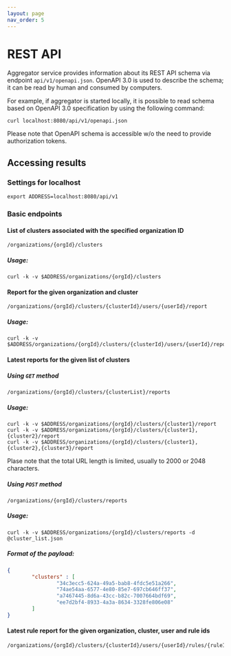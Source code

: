 ```yaml
---
layout: page
nav_order: 5
---
```

# REST API

Aggregator service provides information about its REST API schema via endpoint `api/v1/openapi.json`.
OpenAPI 3.0 is used to describe the schema; it can be read by human and consumed by computers.

For example, if aggregator is started locally, it is possible to read schema based on OpenAPI 3.0
specification by using the following command:

```shell
curl localhost:8080/api/v1/openapi.json
```

Please note that OpenAPI schema is accessible w/o the need to provide authorization tokens.

## Accessing results

### Settings for localhost

```
export ADDRESS=localhost:8080/api/v1
```

### Basic endpoints

#### List of clusters associated with the specified organization ID

```
/organizations/{orgId}/clusters
```

##### Usage:

```
curl -k -v $ADDRESS/organizations/{orgId}/clusters
```

#### Report for the given organization and cluster

```
/organizations/{orgId}/clusters/{clusterId}/users/{userId}/report
```

##### Usage:

```
curl -k -v $ADDRESS/organizations/{orgId}/clusters/{clusterId}/users/{userId}/report
```

#### Latest reports for the given list of clusters

##### Using `GET` method

```
/organizations/{orgId}/clusters/{clusterList}/reports
```

##### Usage:

```
curl -k -v $ADDRESS/organizations/{orgId}/clusters/{cluster1}/report
curl -k -v $ADDRESS/organizations/{orgId}/clusters/{cluster1},{cluster2}/report
curl -k -v $ADDRESS/organizations/{orgId}/clusters/{cluster1},{cluster2},{cluster3}/report
```

Plase note that the total URL length is limited, usually to 2000 or 2048 characters.

##### Using `POST` method

```
/organizations/{orgId}/clusters/reports
```

##### Usage:

```
curl -k -v $ADDRESS/organizations/{orgId}/clusters/reports -d @cluster_list.json
```

##### Format of the payload:

```json
{
        "clusters" : [
                "34c3ecc5-624a-49a5-bab8-4fdc5e51a266",
                "74ae54aa-6577-4e80-85e7-697cb646ff37",
                "a7467445-8d6a-43cc-b82c-7007664bdf69",
                "ee7d2bf4-8933-4a3a-8634-3328fe806e08"
        ]
}
```

#### Latest rule report for the given organization, cluster, user and rule ids

```
/organizations/{orgId}/clusters/{clusterId}/users/{userId}/rules/{ruleId}
```
